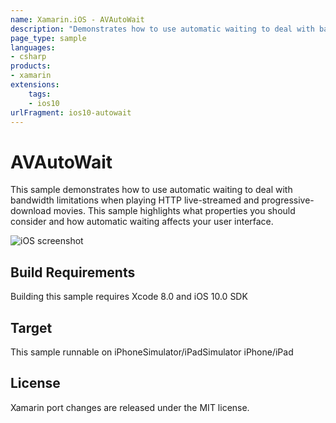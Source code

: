 ```yaml
---
name: Xamarin.iOS - AVAutoWait
description: "Demonstrates how to use automatic waiting to deal with bandwidth limitations when playing HTTP live-streamed and progressive-download... (iOS10)"
page_type: sample
languages:
- csharp
products:
- xamarin
extensions:
    tags:
    - ios10
urlFragment: ios10-autowait
---
```

# AVAutoWait

This sample demonstrates how to use automatic waiting to deal with bandwidth limitations when playing HTTP live-streamed and progressive-download movies. This sample highlights what properties you should consider and how automatic waiting affects your user interface.

![iOS screenshot](Screenshots/2.PNG)

## Build Requirements

Building this sample requires Xcode 8.0 and iOS 10.0 SDK

## Target

This sample runnable on iPhoneSimulator/iPadSimulator iPhone/iPad

## License

Xamarin port changes are released under the MIT license.

